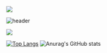 <img src="https://capsule-render.vercel.app/api?type=cylinder&color=auto&height=200&section=header&text=내용입력&fontSize=90" />

![header](https://capsule-render.vercel.app/api?type=transparent&color=auto&height=300&section=header&text=capsule%20render&fontSize=90)

 <img src="https://img.shields.io/badge/C-A8B9CC?style=flat&logo=C&logoColor=white"/>


[![Top Langs](https://github-readme-stats.vercel.app/api/top-langs/?username=hayun128&langs_count=8)](https://github.com/hayun128/github-readme-stats)
![Anurag's GitHub stats](https://github-readme-stats.vercel.app/api?username=hayun128&show_icons=true&theme=radical)
